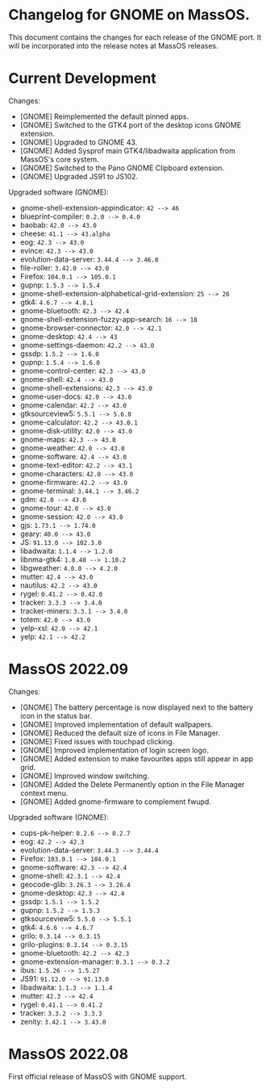 # Changelog for GNOME on MassOS.
This document contains the changes for each release of the GNOME port. It will be incorporated into the release notes at MassOS releases.

# Current Development
Changes:

- [GNOME] Reimplemented the default pinned apps.
- [GNOME] Switched to the GTK4 port of the desktop icons GNOME extension.
- [GNOME] Upgraded to GNOME 43.
- [GNOME] Added Sysprof main GTK4/libadwaita application from MassOS's core system.
- [GNOME] Switched to the Pano GNOME Clipboard extension.
- [GNOME] Upgraded JS91 to JS102.

Upgraded software (GNOME):

- gnome-shell-extension-appindicator: `42 --> 46`
- blueprint-compiler: `0.2.0 --> 0.4.0`
- baobab: `42.0 --> 43.0`
- cheese: `41.1 --> 43.alpha`
- eog: `42.3 --> 43.0`
- evince: `42.3 --> 43.0`
- evolution-data-server: `3.44.4 --> 3.46.0`
- file-roller: `3.42.0 --> 43.0`
- Firefox: `104.0.1 --> 105.0.1`
- gupnp: `1.5.3 --> 1.5.4`
- gnome-shell-extension-alphabetical-grid-extension: `25 --> 26`
- gtk4: `4.6.7 --> 4.8.1`
- gnome-bluetooth: `42.3 --> 42.4`
- gnome-shell-extension-fuzzy-app-search: `16 --> 18`
- gnome-browser-connector: `42.0 --> 42.1`
- gnome-desktop: `42.4 --> 43`
- gnome-settings-daemon: `42.2 --> 43.0`
- gssdp: `1.5.2 --> 1.6.0`
- gupnp: `1.5.4 --> 1.6.0`
- gnome-control-center: `42.3 --> 43.0`
- gnome-shell: `42.4 --> 43.0`
- gnome-shell-extensions: `42.3 --> 43.0`
- gnome-user-docs: `42.0 --> 43.0`
- gnome-calendar: `42.2 --> 43.0`
- gtksourceview5: `5.5.1 --> 5.6.0`
- gnome-calculator: `42.2 --> 43.0.1`
- gnome-disk-utility: `42.0 --> 43.0`
- gnome-maps: `42.3 --> 43.0`
- gnome-weather: `42.0 --> 43.0`
- gnome-software: `42.4 --> 43.0`
- gnome-text-editor: `42.2 --> 43.1`
- gnome-characters: `42.0 --> 43.0`
- gnome-firmware: `42.2 --> 43.0`
- gnome-terminal: `3.44.1 --> 3.46.2`
- gdm: `42.0 --> 43.0`
- gnome-tour: `42.0 --> 43.0`
- gnome-session: `42.0 --> 43.0`
- gjs: `1.73.1 --> 1.74.0`
- geary: `40.0 --> 43.0`
- JS: `91.13.0 --> 102.3.0`
- libadwaita: `1.1.4 --> 1.2.0`
- libnma-gtk4: `1.8.40 --> 1.10.2`
- libgweather: `4.0.0 --> 4.2.0`
- mutter: `42.4 --> 43.0`
- nautilus: `42.2 --> 43.0`
- rygel: `0.41.2 --> 0.42.0`
- tracker: `3.3.3 --> 3.4.0`
- tracker-miners: `3.3.1 --> 3.4.0`
- totem: `42.0 --> 43.0`
- yelp-xsl: `42.0 --> 42.1`
- yelp: `42.1 --> 42.2`

# MassOS 2022.09
Changes:

- [GNOME] The battery percentage is now displayed next to the battery icon in the status bar.
- [GNOME] Improved implementation of default wallpapers.
- [GNOME] Reduced the default size of icons in File Manager.
- [GNOME] Fixed issues with touchpad clicking.
- [GNOME] Improved implementation of login screen logo. 
- [GNOME] Added extension to make favourites apps still appear in app grid. 
- [GNOME] Improved window switching. 
- [GNOME] Added the Delete Permanently option in the File Manager context menu.
- [GNOME] Added gnome-firmware to complement fwupd.

Upgraded software (GNOME):

- cups-pk-helper: `0.2.6 --> 0.2.7`
- eog: `42.2 --> 42.3`
- evolution-data-server: `3.44.3 --> 3.44.4`
- Firefox: `103.0.1 --> 104.0.1`
- gnome-software: `42.3 --> 42.4`
- gnome-shell: `42.3.1 --> 42.4`
- geocode-glib: `3.26.3 --> 3.26.4`
- gnome-desktop: `42.3 --> 42.4`
- gssdp: `1.5.1 --> 1.5.2`
- gupnp: `1.5.2 --> 1.5.3`
- gtksourceview5: `5.5.0 --> 5.5.1`
- gtk4: `4.6.6 --> 4.6.7`
- grilo: `0.3.14 --> 0.3.15`
- grilo-plugins: `0.3.14 --> 0.3.15`
- gnome-bluetooth: `42.2 --> 42.3`
- gnome-extension-manager: `0.3.1 --> 0.3.2`
- ibus: `1.5.26 --> 1.5.27`
- JS91: `91.12.0 --> 91.13.0`
- libadwaita: `1.1.3 --> 1.1.4`
- mutter: `42.3 --> 42.4`
- rygel: `0.41.1 --> 0.41.2`
- tracker: `3.3.2 --> 3.3.3`
- zenity: `3.42.1 --> 3.43.0`

# MassOS 2022.08
First official release of MassOS with GNOME support.
